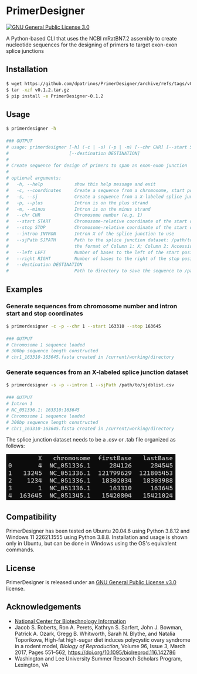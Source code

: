 
# PrimerDesigner
[![GNU General Public License 3.0](https://img.shields.io/badge/license-GPLv3-blue)](https://github.com/dpatrinos/PrimerDesigner/blob/main/LICENSE)

A Python-based CLI that uses the NCBI mRatBN7.2 assembly to create nucleotide sequences for the designing of primers to target exon-exon splice junctions

## Installation

```sh
$ wget https://github.com/dpatrinos/PrimerDesigner/archive/refs/tags/v0.1.2.tar.gz
$ tar -xzf v0.1.2.tar.gz
$ pip install -e PrimerDesigner-0.1.2
```

## Usage

```sh
$ primerdesigner -h

### OUTPUT
# usage: primerdesigner [-h] (-c | -s) (-p | -m) [--chr CHR] [--start START] [--stop STOP] [--intron INTRON] [--sjPath SJPATH] [--left LEFT] [--right RIGHT]
#                       [--destination DESTINATION]
# 
# Create sequence for design of primers to span an exon-exon junction
# 
# optional arguments:
#   -h, --help            show this help message and exit
#   -c, --coordinates     Create a sequence from a chromosome, start position, and stop position
#   -s, --sj              Create a sequence from a X-labeled splice junction dataset. See --sjPath for more information
#   -p, --plus            Intron is on the plus strand
#   -m, --minus           Intron is on the minus strand
#   --chr CHR             Chromosome number (e.g. 1)
#   --start START         Chromosome-relative coordinate of the start of the intron
#   --stop STOP           Chromosome-relative coordinate of the start of the intron
#   --intron INTRON       Intron X of the splice junction to use
#   --sjPath SJPATH       Path to the splice junction dataset: /path/to/sjdblist.csv or /path/to/sjdblist.tab. Note: the splice junction dataset must be in
#                         the format of Column 1: X; Column 2: Accession Version; Column 3: Start Position; Column 4: Stop Position
#   --left LEFT           Number of bases to the left of the start position to include. Default: 150bp
#   --right RIGHT         Number of bases to the right of the stop position to include. Default: 150bp
#   --destination DESTINATION
#                         Path to directory to save the sequence to /path/to/destination. Default: current working directory
```

## Examples

### Generate sequences from chromosome number and intron start and stop coordinates

```sh
$ primerdesigner -c -p --chr 1 --start 163310 --stop 163645

### OUTPUT
# Chromosome 1 sequence loaded
# 300bp sequence length constructed
# chr1_163310-163645.fasta created in /current/working/directory
```

### Generate sequences from an X-labeled splice junction dataset

```sh
$ primerdesigner -s -p --intron 1 --sjPath /path/to/sjdblist.csv

### OUTPUT
# Intron 1
# NC_051336.1: 163310:163645
# Chromosome 1 sequence loaded
# 300bp sequence length constructed
# chr1_163310-163645.fasta created in /current/working/directory
```

The splice junction dataset needs to be a .csv or .tab file organized as follows:
 
![SJ table example](sj.png)

## Compatibility

PrimerDesigner has been tested on Ubuntu 20.04.6 using Python 3.8.12 and Windows 11 22621.1555 using Python 3.8.8. Installation and usage is shown only in Ubuntu, but can be done in Windows using the OS's equivalent commands.

## License

PrimerDesigner is released under an [GNU General Public License v3.0](https://github.com/dpatrinos/PrimerDesigner/blob/main/LICENSE) license.

## Acknowledgements

 - [National Center for Biotechnology Information](https://www.ncbi.nlm.nih.gov/data-hub/taxonomy/10116/)
 - Jacob S. Roberts, Ron A. Perets, Kathryn S. Sarfert, John J. Bowman, Patrick A. Ozark, Gregg B. Whitworth, Sarah N. Blythe, and Natalia Toporikova, High-fat high-sugar diet induces polycystic ovary syndrome in a rodent model, *Biology of Reproduction*, Volume 96, Issue 3, March 2017, Pages 551–562, https://doi.org/10.1095/biolreprod.116.142786
 - Washington and Lee University Summer Research Scholars Program, Lexington, VA
